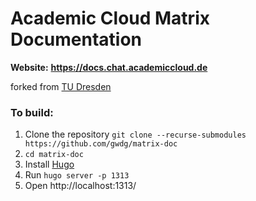 # Academic Cloud Matrix Documentation

**Website:** **https://docs.chat.academiccloud.de**

forked from [TU Dresden](https://github.com/matrix-tu-dresden-de/Dokumentation)

### To build:
1. Clone the repository `git clone --recurse-submodules https://github.com/gwdg/matrix-doc`
1. `cd matrix-doc`
1. Install [Hugo](https://gohugo.io/getting-started/installing)
1. Run `hugo server -p 1313`
1. Open http://localhost:1313/

